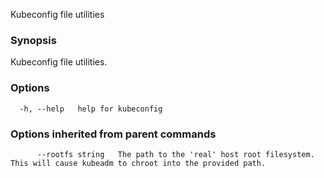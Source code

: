 
Kubeconfig file utilities

### Synopsis

Kubeconfig file utilities.

### Options

```
  -h, --help   help for kubeconfig
```

### Options inherited from parent commands

```
      --rootfs string   The path to the 'real' host root filesystem. This will cause kubeadm to chroot into the provided path.
```
